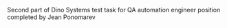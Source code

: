 Second part of Dino Systems test task for QA automation engineer position completed by Jean Ponomarev
